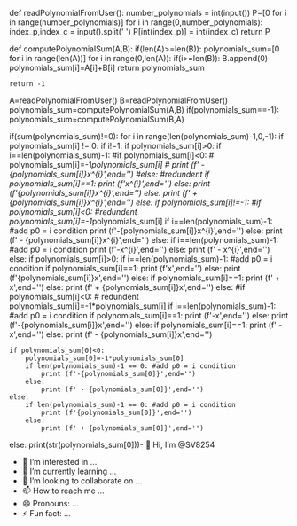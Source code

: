 def readPolynomialFromUser():
    number_polynomials = int(input())
    P=[0 for i in range(number_polynomials)]
    for i in range(0,number_polynomials):
        index_p,index_c = input().split(' ')
        P[int(index_p)] = int(index_c)
    return P


def computePolynomialSum(A,B):
    if(len(A)>=len(B)):
        polynomials_sum=[0 for i in range(len(A))]
        for i in range(0,len(A)):
            if(i>=len(B)):
                B.append(0)
            polynomials_sum[i]=A[i]+B[i]
        return polynomials_sum


    return -1




A=readPolynomialFromUser()
B=readPolynomialFromUser()
polynomials_sum=computePolynomialSum(A,B)
if(polynomials_sum==-1):
    polynomials_sum=computePolynomialSum(B,A)

if(sum(polynomials_sum)!=0):
    for i in range(len(polynomials_sum)-1,0,-1):
        if polynomials_sum[i] != 0:
            if i!=1:
                if polynomials_sum[i]>0:
                    if i==len(polynomials_sum)-1:
                        #if polynomials_sum[i]<0:
                        #    polynomials_sum[i]=-1*polynomials_sum[i]
                        #    print (f' - {polynomials_sum[i]}x^{i}',end='')
                        #else: #redundent
                        if polynomials_sum[i]==1:
                            print (f'x^{i}',end='')
                        else:
                            print (f'{polynomials_sum[i]}x^{i}',end='')
                    else:
                        print (f' + {polynomials_sum[i]}x^{i}',end='')
                else:
                    if polynomials_sum[i]!=-1:
                        #if polynomials_sum[i]<0: #redundent
                        polynomials_sum[i]=-1*polynomials_sum[i]
                        if i==len(polynomials_sum)-1: #add p0 = i condition
                            print (f'-{polynomials_sum[i]}x^{i}',end='')
                        else:
                            print (f' - {polynomials_sum[i]}x^{i}',end='')
                    else:
                            if i==len(polynomials_sum)-1: #add p0 = i condition
                                print (f'-x^{i}',end='')
                            else:
                                print (f' - x^{i}',end='')
            else:
                if polynomials_sum[i]>0:
                    if i==len(polynomials_sum)-1: #add p0 = i condition
                        if polynomials_sum[i]==1:
                            print (f'x',end='')
                        else:
                            print (f'{polynomials_sum[i]}x',end='')
                    else:
                        if polynomials_sum[i]==1:
                            print (f' + x',end='')
                        else:
                            print (f' + {polynomials_sum[i]}x',end='')
                else:
                    #if polynomials_sum[i]<0: # redundent
                    polynomials_sum[i]=-1*polynomials_sum[i]
                    if i==len(polynomials_sum)-1: #add p0 = i condition
                        if polynomials_sum[i]==1:
                            print (f'-x',end='')
                        else:
                            print (f'-{polynomials_sum[i]}x',end='')
                    else:
                        if polynomials_sum[i]==1:
                            print (f' - x',end='')
                        else:
                            print (f' - {polynomials_sum[i]}x',end='')

    if polynomials_sum[0]<0:
        polynomials_sum[0]=-1*polynomials_sum[0]
        if len(polynomials_sum)-1 == 0: #add p0 = i condition
            print (f'-{polynomials_sum[0]}',end='')
        else:
            print (f' - {polynomials_sum[0]}',end='')
    else:
        if len(polynomials_sum)-1 == 0: #add p0 = i condition
            print (f'{polynomials_sum[0]}',end='')
        else:
            print (f' + {polynomials_sum[0]}',end='')
else:
    print(str(polynomials_sum[0]))- 👋 Hi, I’m @SV8254
- 👀 I’m interested in ...
- 🌱 I’m currently learning ...
- 💞️ I’m looking to collaborate on ...
- 📫 How to reach me ...
- 😄 Pronouns: ...
- ⚡ Fun fact: ...

<!---
SV8254/SV8254 is a ✨ special ✨ repository because its `README.md` (this file) appears on your GitHub profile.
You can click the Preview link to take a look at your changes.
--->
